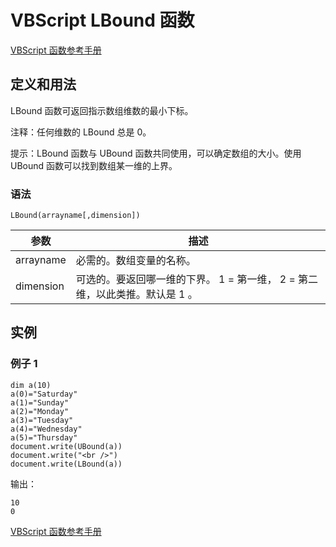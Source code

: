 # VBScript LBound 函数

[VBScript 函数参考手册](/vbscript/vbscript_ref_functions.asp "VBScript 函数")

## 定义和用法

LBound 函数可返回指示数组维数的最小下标。

注释：任何维数的 LBound 总是 0。

提示：LBound 函数与 UBound 函数共同使用，可以确定数组的大小。使用 UBound 函数可以找到数组某一维的上界。

### 语法

```
LBound(arrayname[,dimension])
```

| 参数 | 描述 |
| --- | --- |
| arrayname | 必需的。数组变量的名称。 |
| dimension | 可选的。要返回哪一维的下界。 1 = 第一维， 2 = 第二维，以此类推。默认是 1 。 |

## 实例

### 例子 1

```
dim a(10)
a(0)="Saturday"
a(1)="Sunday"
a(2)="Monday"
a(3)="Tuesday"
a(4)="Wednesday"
a(5)="Thursday"
document.write(UBound(a))
document.write("<br />")
document.write(LBound(a))
```

输出：

```
10
0
```

[VBScript 函数参考手册](/vbscript/vbscript_ref_functions.asp "VBScript 函数")

